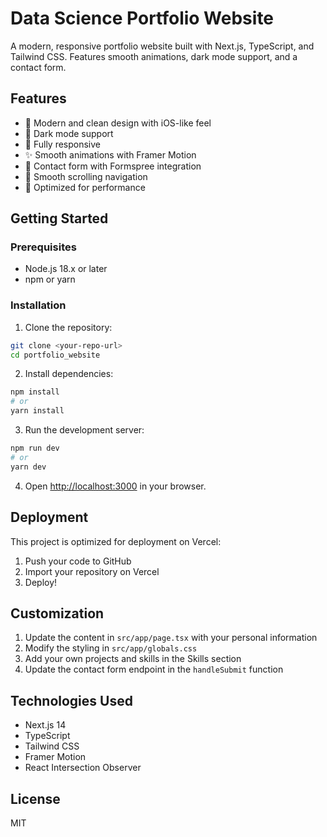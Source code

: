 # Data Science Portfolio Website

A modern, responsive portfolio website built with Next.js, TypeScript, and Tailwind CSS. Features smooth animations, dark mode support, and a contact form.

## Features

- 🎨 Modern and clean design with iOS-like feel
- 🌙 Dark mode support
- 📱 Fully responsive
- ✨ Smooth animations with Framer Motion
- 📝 Contact form with Formspree integration
- 🎯 Smooth scrolling navigation
- 🚀 Optimized for performance

## Getting Started

### Prerequisites

- Node.js 18.x or later
- npm or yarn

### Installation

1. Clone the repository:
```bash
git clone <your-repo-url>
cd portfolio_website
```

2. Install dependencies:
```bash
npm install
# or
yarn install
```

3. Run the development server:
```bash
npm run dev
# or
yarn dev
```

4. Open [http://localhost:3000](http://localhost:3000) in your browser.

## Deployment

This project is optimized for deployment on Vercel:

1. Push your code to GitHub
2. Import your repository on Vercel
3. Deploy!

## Customization

1. Update the content in `src/app/page.tsx` with your personal information
2. Modify the styling in `src/app/globals.css`
3. Add your own projects and skills in the Skills section
4. Update the contact form endpoint in the `handleSubmit` function

## Technologies Used

- Next.js 14
- TypeScript
- Tailwind CSS
- Framer Motion
- React Intersection Observer

## License

MIT 